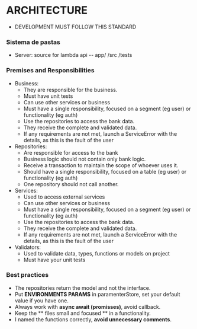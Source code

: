 # ARCHITECTURE

- DEVELOPMENT MUST FOLLOW THIS STANDARD

### Sistema de pastas

- Server: source for lambda api
  -- app/
        /src
        /tests

### Premises and Responsibilities

- Business:
  - They are responsible for the business.
  - Must have unit tests
  - Can use other services or business
  - Must have a single responsibility, focused on a segment (eg user) or functionality (eg auth)
  - Use the repositories to access the bank data.
  - They receive the complete and validated data.
  - If any requirements are not met, launch a ServiceError with the details, as this is the fault of the user
- Repositories:
  - Are responsible for access to the bank
  - Business logic should not contain only bank logic.
  - Receive a transaction to maintain the scope of whoever uses it.
  - Should have a single responsibility, focused on a table (eg user) or functionality (eg auth)
  - One repository should not call another.
- Services:
  - Used to access external services
  - Can use other services or business
  - Must have a single responsibility, focused on a segment (eg user) or functionality (eg auth)
  - Use the repositories to access the bank data.
  - They receive the complete and validated data.
  - If any requirements are not met, launch a ServiceError with the details, as this is the fault of the user
- Validators:
  - Used to validate data, types, functions or models on project
  - Must have your unit tests

### Best practices

- The repositories return the model and not the interface.
- Put **ENVIRONMENTS PARAMS** in paramenterStore, set your default value if you have one.
- Always work with **async await (promisses)**, avoid callback.
- Keep the ** files small and focused ** in a functionality.
- I named the functions correctly, **avoid unnecessary comments**.

